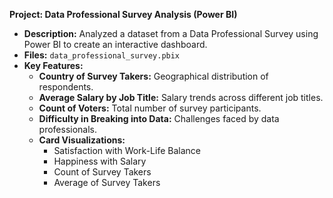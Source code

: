 **Project: Data Professional Survey Analysis (Power BI)**

- **Description:** Analyzed a dataset from a Data Professional Survey using Power BI to create an interactive dashboard.
- **Files:** `data_professional_survey.pbix`
- **Key Features:**
  - **Country of Survey Takers:** Geographical distribution of respondents.
  - **Average Salary by Job Title:** Salary trends across different job titles.
  - **Count of Voters:** Total number of survey participants.
  - **Difficulty in Breaking into Data:** Challenges faced by data professionals.
  - **Card Visualizations:** 
    - Satisfaction with Work-Life Balance
    - Happiness with Salary
    - Count of Survey Takers
    - Average of Survey Takers


